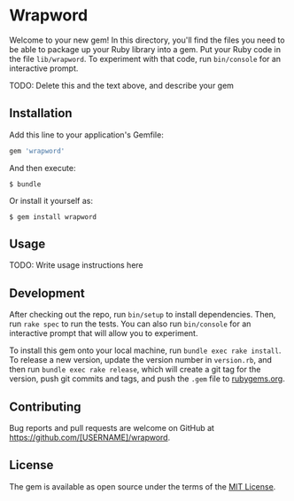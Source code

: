 # Wrapword

Welcome to your new gem! In this directory, you'll find the files you need to be able to package up your Ruby library into a gem. Put your Ruby code in the file `lib/wrapword`. To experiment with that code, run `bin/console` for an interactive prompt.

TODO: Delete this and the text above, and describe your gem

## Installation

Add this line to your application's Gemfile:

```ruby
gem 'wrapword'
```

And then execute:

    $ bundle

Or install it yourself as:

    $ gem install wrapword

## Usage

TODO: Write usage instructions here

## Development

After checking out the repo, run `bin/setup` to install dependencies. Then, run `rake spec` to run the tests. You can also run `bin/console` for an interactive prompt that will allow you to experiment.

To install this gem onto your local machine, run `bundle exec rake install`. To release a new version, update the version number in `version.rb`, and then run `bundle exec rake release`, which will create a git tag for the version, push git commits and tags, and push the `.gem` file to [rubygems.org](https://rubygems.org).

## Contributing

Bug reports and pull requests are welcome on GitHub at https://github.com/[USERNAME]/wrapword.

## License

The gem is available as open source under the terms of the [MIT License](https://opensource.org/licenses/MIT).
